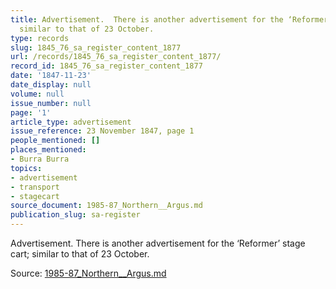 ```yaml
---
title: Advertisement.  There is another advertisement for the ‘Reformer’ stage cart;
  similar to that of 23 October.
type: records
slug: 1845_76_sa_register_content_1877
url: /records/1845_76_sa_register_content_1877/
record_id: 1845_76_sa_register_content_1877
date: '1847-11-23'
date_display: null
volume: null
issue_number: null
page: '1'
article_type: advertisement
issue_reference: 23 November 1847, page 1
people_mentioned: []
places_mentioned:
- Burra Burra
topics:
- advertisement
- transport
- stagecart
source_document: 1985-87_Northern__Argus.md
publication_slug: sa-register
---
```


Advertisement.  There is another advertisement for the ‘Reformer’ stage cart; similar to that of 23 October.

Source: [1985-87_Northern__Argus.md](/downloads/markdown/1985-87_Northern__Argus.md)
